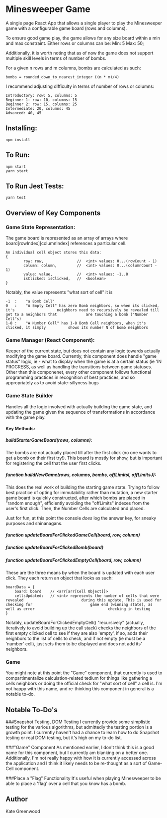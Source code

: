 # Minesweeper Game

A single page React App that allows a single player to play the Minesweeper game with a configurable game board (rows and columns).

To ensure good game play, the game allows for any size board within a min and max
constraint. Either rows or columns can be:
    Min: 5
    Max: 50;

Additionally, it is worth noting that as of now the game does not support multiple skill levels in terms of number of bombs. 

For a given n rows and m columns, bombs are calculated as such:
```
bombs = rounded_down_to_nearest_integer ((n * m)/4)
```
I recommend adjusting difficulty in terms of number of rows or columns:

```
Introductory: row: 5, columns: 5
Beginner 1: row: 10, columns: 15
Beginner 2: row: 15, columns: 25
Intermediate: 20, columns: 45
Advanced: 40, 45
``` 

## Installing:

```
npm install
```

## To Run:

```
npm start
yarn start
```
## To Run Jest Tests:

```
yarn test
```

## Overview of Key Components 

### Game State Representation:
The game board is represented as an array of arrays where board[rowIndex][columnIndex] references a particular cell.  
    
```
An individual cell object stores this data:
{
        row: row,               //  <int> values: 0...(rowCount - 1)
        column: column,         //  <int> values: 0...(columnCount - 1)
        value: value,           //  <int> values: -1..8
        isClicked: isClicked,   //  <boolean>
}
```

Notably, the value represents "what sort of cell" it is

```
-1  :    "a Bomb Cell"
0   :    "A Empty Cell" has zero Bomb neighbors, so when its clicked, it's                   neighbors need to recursively be revealed till get to a neighbors that             are touching a bomb ("Number Cell"s)
1-8 :    "A Number Cell" has 1-8 Bomb Cell neighbors, when it's clicked, it simply          shows its number N of bomb neighbors   

```

### Game Manager (React Component):
Keeper of the current state, but does not contain any logic towards actually modifying the game board.  Currently, this component does handle "game status" logic, ie - what to display when the game is at a certain status (ie 'IN PROGRESS, as well as handling the transitions between game statuses.  Other than this componenet, every other component follows functional programming practices in recognition of best practices, and so appropriately as to avoid state-sillyness bugs

### Game State Builder
Handles all the logic involved with actually building the game state, and updating the game given the sequence of transformations in accordance with the game play.

#### Key Methods:
##### buildStarterGameBoard(rows, columns):
The bombs are not actually placed till after the first click (no one wants to get a bomb on their first try!).  This board is mostly for show, but is important for registering the cell that the user first clicks.
    
##### function buildNewGame(rows, columns, bombs, offLimitsI, offLimitsJ):
This does the real work of building the starting game state. Trying to follow best practice of opting for immutability rather than mutation, a new starter game board is quickly constructed, after which bombs are placed in "random enough", efficiently avoiding the "offLimits" indexes from the user's first click. Then, the Number Cells are calculated and placed.

Just for fun, at this point the console *does* log the answer key, for sneaky purposes and shinanagans.

##### function updateBoardForClickedGameCell(board, row, column)
##### function updateBoardForClickedBomb(board)
##### function updateBoardForClickedEmptyCell(board, row, column)
These are the three means by when the board is updated with each user click.
They each return an object that looks as such:
```
boardData = {
    board: board    // <arr[arr[Cell Object]]>
    cellsUpdated:   // <int> represents the number of cells that were revealed                          during this update. This is used for checking for                          game end (winning state), as well as error                                 checking in testing
}
```

Notably, updateBoardForClickedEmptyCell() "recursively" (actually, iteratively to avoid building up the call stack) checks the neighbors of the first empty clicked cell to see if they are also 'empty', if so, adds their neighbors to the list of cells to check, and if not empty (ie must be a 'number' cell), just sets them to be displayed and does not add its' neighbors. 

### Game 
You might note at this point the "Game" component, that currently is used to compartimentalize calculation-related tedium for things like gathering a cells neighbors or doing the official check for "what sort of cell" a cell is.  I'm not happy with this name, and re-thinking this component in general is a notable to-do.

## Notable To-Do's
###Snapshot Testing, DOM Testing
I currently provide some simplistic testing for the various algorithms, but admittedly the testing portion is a growth point.  I currently haven't had a chance to learn how to do Snapshot testing or real DOM testing, but it's high on my to-do list.

###"Game" Component
As mentioned earlier, I don't think this is a good name for this component, but I currently am blanking on a better one. Additionally, I'm not really happy with how it is currently accessed across the application and I think it likely needs to be re-thought as a sort of Game-Cell component.

###Place a "Flag" Functionality
It's useful when playing Minesweeper to be able to place a 'flag' over a cell that you know has a bomb.   

## Author
Kate Greenwood
